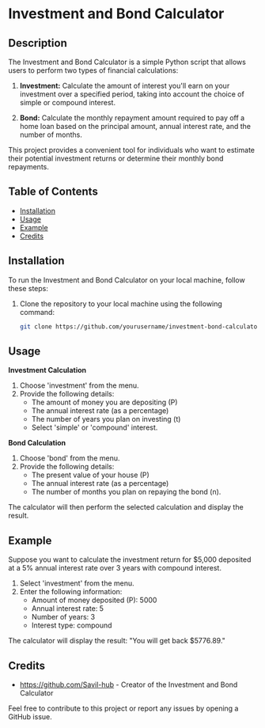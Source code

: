 # Investment and Bond Calculator

## Description

The Investment and Bond Calculator is a simple Python script that allows users to perform two types of financial calculations:

1. **Investment:** Calculate the amount of interest you'll earn on your investment over a specified period, taking into account the choice of simple or compound interest.

2. **Bond:** Calculate the monthly repayment amount required to pay off a home loan based on the principal amount, annual interest rate, and the number of months.

This project provides a convenient tool for individuals who want to estimate their potential investment returns or determine their monthly bond repayments.

## Table of Contents

- [Installation](#installation)
- [Usage](#usage)
- [Example](#example)
- [Credits](#credits)

## Installation

To run the Investment and Bond Calculator on your local machine, follow these steps:

1. Clone the repository to your local machine using the following command:

   ```bash
   git clone https://github.com/yourusername/investment-bond-calculator.git

## Usage

**Investment Calculation**

1. Choose 'investment' from the menu.
2. Provide the following details:
   - The amount of money you are depositing (P)
   - The annual interest rate (as a percentage)
   - The number of years you plan on investing (t)
   - Select 'simple' or 'compound' interest.

**Bond Calculation**

1. Choose 'bond' from the menu.
2. Provide the following details:
   - The present value of your house (P)
   - The annual interest rate (as a percentage)
   - The number of months you plan on repaying the bond (n).

The calculator will then perform the selected calculation and display the result.

## Example

Suppose you want to calculate the investment return for $5,000 deposited at a 5% annual interest rate over 3 years with compound interest.

1. Select 'investment' from the menu.
2. Enter the following information:
   - Amount of money deposited (P): 5000
   - Annual interest rate: 5
   - Number of years: 3
   - Interest type: compound

The calculator will display the result: "You will get back $5776.89."

## Credits

- https://github.com/Savil-hub - Creator of the Investment and Bond Calculator

Feel free to contribute to this project or report any issues by opening a GitHub issue.
   
